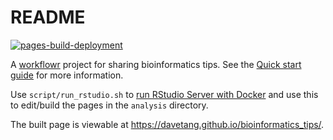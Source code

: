 # README

[![pages-build-deployment](https://github.com/davetang/bioinformatics_tips/actions/workflows/pages/pages-build-deployment/badge.svg)](https://github.com/davetang/bioinformatics_tips/actions/workflows/pages/pages-build-deployment)

A [workflowr](https://github.com/workflowr/workflowr) project for sharing bioinformatics tips. See the [Quick start guide](https://workflowr.github.io/workflowr/#quick-start) for more information.

Use `script/run_rstudio.sh` to [run RStudio Server with Docker](https://davetang.org/muse/2021/04/24/running-rstudio-server-with-docker/) and use this to edit/build the pages in the `analysis` directory.

The built page is viewable at <https://davetang.github.io/bioinformatics_tips/>.

